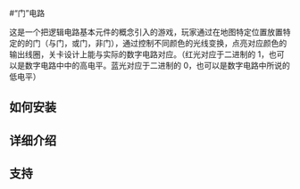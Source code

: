 #“门”电路

这是一个把逻辑电路基本元件的概念引入的游戏，玩家通过在地图特定位置放置特定的的门（与门，或门，非门），通过控制不同颜色的光线变换，点亮对应颜色的输出线圈，关卡设计上能与实际的数字电路对应。（红光对应于二进制的 1，也可以是数字电路中中的高电平。蓝光对应于二进制的 0，也可以是数字电路中所说的低电平）

## 如何安装
## 详细介绍
## 支持

